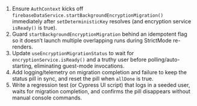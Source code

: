 1. Ensure `AuthContext` kicks off `firebaseDataService.startBackgroundEncryptionMigration()` immediately after `setDeterministicKey` resolves (and encryption service `isReady()` is true).
2. Guard `startBackgroundEncryptionMigration` behind an idempotent flag so it doesn’t launch multiple overlapping runs during StrictMode re-renders.
3. Update `useEncryptionMigrationStatus` to wait for `encryptionService.isReady()` and a truthy user before polling/auto-starting, eliminating guest-mode invocations.
4. Add logging/telemetry on migration completion and failure to keep the status pill in sync, and reset the pill when `allDone` is true.
5. Write a regression test (or Cypress UI script) that logs in a seeded user, waits for migration completion, and confirms the pill disappears without manual console commands.
